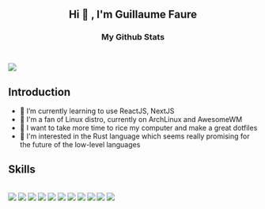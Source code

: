 <h2 align="center"> Hi 👋 , I'm Guillaume Faure <br/></h2> 

<h3 align="center"> My Github Stats<h3><br/>
<div style="display:flex;" align="center">
  <img align=top src="https://github-readme-stats.vercel.app/api?username=Guillaume-FAURE&theme=dracula&show_icons=true"  >  
  <!--<img align=top src="https://github-readme-stats.vercel.app/api/top-langs/?username=Guillaume-FAURE" >-->
 </div>  
 
 
## Introduction
- 🌱 I’m currently learning to use ReactJS, NextJS
- 🐧 I'm a fan of Linux distro, currently on ArchLinux and AwesomeWM
- 🍙 I want to take more time to rice my computer and make a great dotfiles
- 🦀 I'm interested in the Rust language which seems really promising for the future of the low-level languages

<h2>Skills</h2><br/>
  <img src="https://img.shields.io/badge/HTML-F16529?style=for-the-badge&logo=html5&logoColor=white">
  <img src="https://img.shields.io/badge/CSS-2962E9?style=for-the-badge&logo=css3&logoColor=white">
  <img src="https://img.shields.io/badge/JAVASCRIPT-EFD81D?style=for-the-badge&logo=javascript&logoColor=white">
  <img src="https://img.shields.io/badge/TYPESCRIPT-2E74C0?style=for-the-badge&logo=typescript&logoColor=white">
  <img src="https://img.shields.io/badge/REACT-30afd1?style=for-the-badge&logo=react&logoColor=white">
  <img src="https://img.shields.io/badge/NODE_JS-6DA55F?style=for-the-badge&logo=nodedotjs&logoColor=white">
  <img src="https://img.shields.io/badge/EXPRESS-5E5E5E?style=for-the-badge&logo=express&logoColor=white">
  <img src="https://img.shields.io/badge/DOCKER-0997e5?style=for-the-badge&logo=docker&logoColor=white">
  <img src="https://img.shields.io/badge/GITHUB-94404d?style=for-the-badge&logo=github&logoColor=white">
  <img src="https://img.shields.io/badge/LINUX-666666?style=for-the-badge&logo=linux&logoColor=white">
  <img src="https://img.shields.io/badge/FIGMA-f76e5f?style=for-the-badge&logo=figma&logoColor=white">

<!--
**Guillaume-FAURE/Guillaume-FAURE** is a ✨ _special_ ✨ repository because its `README.md` (this file) appears on your GitHub profile.

Here are some ideas to get you started:

- 🔭 I’m currently working on ...
- 🌱 I’m currently learning ...
- 👯 I’m looking to collaborate on ...
- 🤔 I’m looking for help with ...
- 💬 Ask me about ...
- 📫 How to reach me: ...
- 😄 Pronouns: ...
- ⚡ Fun fact: ...
-->

